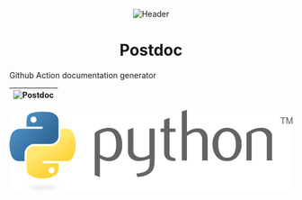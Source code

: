 

<!--![header](.github/images/header.png)-->

<p align="center">
  <img src=".github/images/header.svg" alt='Header' />
</p>

<h1 align="center">Postdoc</h1>

<!--# Postdoc-->


Github Action documentation generator

| ![Postdoc](https://github.com/cnheider/postdoc/workflows/Postdoc/badge.svg) |
|---|

![python](.github/images/python.svg)
